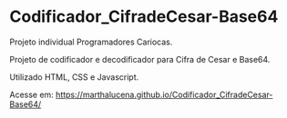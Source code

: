 # Codificador_CifradeCesar-Base64
Projeto individual Programadores Cariocas.

Projeto de codificador e decodificador para Cifra de Cesar e Base64.

Utilizado HTML, CSS e Javascript.


Acesse em: https://marthalucena.github.io/Codificador_CifradeCesar-Base64/
